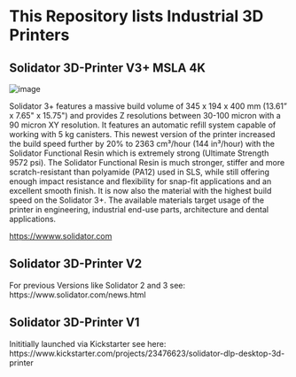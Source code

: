 <h1>This Repository lists Industrial 3D Printers</h1>

<h2>Solidator 3D-Printer V3+ MSLA 4K </h2>

![image](https://github.com/solidator3d/3d-printer/assets/141757574/d117af39-98cd-4d71-a784-77049a24d172)

Solidator 3+ features a massive build volume of 345 x 194 x 400 mm (13.61” x 7.65" x 15.75") and provides Z resolutions between 30-100 micron with a 90 micron XY resolution. It features an automatic refill system capable of working with 5 kg canisters. This newest version of the printer increased the build speed further by 20% to 2363 cm³/hour (144 in³/hour) with the Solidator Functional Resin which is extremely strong (Ultimate Strength 9572 psi). The Solidator Functional Resin is much stronger, stiffer and more scratch-resistant than polyamide (PA12) used in SLS, while still offering enough impact resistance and flexibility for snap-fit applications and an excellent smooth finish. It is now also the material with the highest build speed on the Solidator 3+. The available materials target usage of the printer in engineering, industrial end-use parts, architecture and dental applications.

https://wwww.solidator.com

<h2>Solidator 3D-Printer V2 </h2> 
For previous Versions like Solidator 2 and 3 see:
https://www.solidator.com/news.html

<h2>Solidator 3D-Printer V1</h2>
Inititially launched via Kickstarter see here:
https://www.kickstarter.com/projects/23476623/solidator-dlp-desktop-3d-printer 
